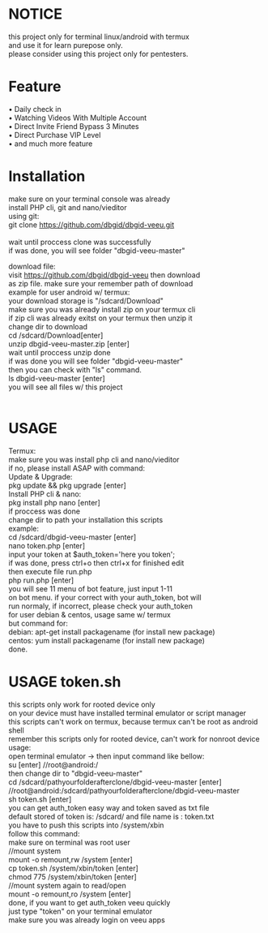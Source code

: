 # NOTICE
this project only for terminal linux/android with termux<br>
and use it for learn purepose only.<br>
please consider using this project only for
pentesters.<br>

# Feature
• Daily check in<br>
• Watching Videos With Multiple Account<br>
• Direct Invite Friend Bypass 3 Minutes<br>
• Direct Purchase VIP Level<br>
• and much more feature<br>
# Installation
make sure on your terminal console was already<br>
install PHP cli, git and nano/vieditor<br>
using git:<br>
git clone https://github.com/dbgid/dbgid-veeu.git<br>
<br>
wait until proccess clone was successfully<br>
if was done, you will see folder "dbgid-veeu-master"<br>

download file:<br>
visit https://github.com/dbgid/dbgid-veeu then download<br>
as zip file. make sure your remember path of download<br>
example for user android w/ termux:<br>
your download storage is "/sdcard/Download"<br>
make sure you was already install zip on your termux cli<br>
if zip cli was already exitst on your termux then unzip it<br>
change dir to download<br>
cd /sdcard/Download[enter]<br>
unzip dbgid-veeu-master.zip [enter]<br>
wait until proccess unzip done<br>
if was done you will see folder "dbgid-veeu-master"<br>
then you can check with "ls" command.<br>
ls dbgid-veeu-master [enter]<br>
you will see all files w/ this project<br>
<br>
# USAGE
Termux: <br>
make sure you was install php cli and nano/vieditor<br>
if no, please install ASAP with command:<br>
Update & Upgrade:<br>
pkg update && pkg upgrade [enter]<br>
Install PHP cli & nano:<br>
pkg install php nano [enter]<br>
if proccess was done<br>
change dir to path your installation this scripts<br>
example:<br>
cd /sdcard/dbgid-veeu-master [enter]<br>
nano token.php [enter]<br>
input your token at $auth_token='here you token';<br>
if was done, press ctrl+o then ctrl+x for finished edit<br>
then execute file run.php<br>
php run.php [enter]<br>
you will see 11 menu of bot feature, just input 1-11<br>
on bot menu. if your correct with your auth_token, bot will<br>
run normaly, if incorrect, please check your auth_token<br>
for user debian & centos, usage same w/ termux<br>
but command for:<br>
debian: apt-get install packagename (for install new package)<br>
centos: yum install packagename (for install new package)<br>
done.<br>

# USAGE token.sh
this scripts only work for rooted device only<br>
on your device must have installed terminal emulator or script manager<br>
this scripts can't work on termux, because termux can't be root as android shell<br>
remember this scripts only for rooted device, can't work for nonroot device<br>
usage:<br>
open terminal emulator -> then input command like bellow:<br>
su [enter]
//root@android:/<br>
then change dir to "dbgid-veeu-master"<br>
cd /sdcard/pathyourfolderafterclone/dbgid-veeu-master [enter]<br>
//root@android:/sdcard/pathyourfolderafterclone/dbgid-veeu-master<br>
sh token.sh [enter]<br>
you can get auth_token easy way and token saved as txt file<br>
default stored of token is: /sdcard/ and file name is : token.txt<br>
you have to push this scripts into /system/xbin<br>
follow this command:<br>
make sure on terminal was root user<br>
//mount system<br>
mount -o remount,rw /system [enter]<br>
cp token.sh /system/xbin/token [enter]<br>
chmod 775 /system/xbin/token [enter]<br>
//mount system again to read/open<br>
mount -o remount,ro /system [enter]<br>
done, if you want to get auth_token veeu quickly<br>
just type "token" on your terminal emulator<br>
make sure you was already login on veeu apps<br>
